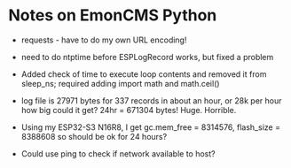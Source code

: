# Notes on EmonCMS Python

* requests - have to do my own URL encoding!
* need to do ntptime before ESPLogRecord works, but fixed a problem

* Added check of time to execute loop contents and removed it from sleep_ns;
required adding import math and math.ceil()

* log file is 27971 bytes for 337 records in about an hour, or 28k per hour
how big could it get? 24hr = 671304 bytes! Huge. Horrible.

* Using my ESP32-S3 N16R8, I get gc.mem_free = 8314576,  flash_size = 8388608
so should be ok for 24 hours?

* Could use ping to check if network available to host?